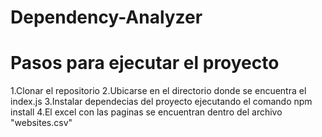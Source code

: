 # Dependency-Analyzer

# Pasos para ejecutar el proyecto

1.Clonar el repositorio
2.Ubicarse en el directorio donde se encuentra el index.js
3.Instalar dependecias del proyecto ejecutando el comando npm install
4.El excel con las paginas se encuentran dentro del archivo "websites.csv"

